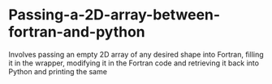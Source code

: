 # Passing-a-2D-array-between-fortran-and-python
Involves passing an empty 2D array of any desired shape into Fortran, filling it in the wrapper, modifying it in the Fortran code and retrieving it back into Python and printing the same
